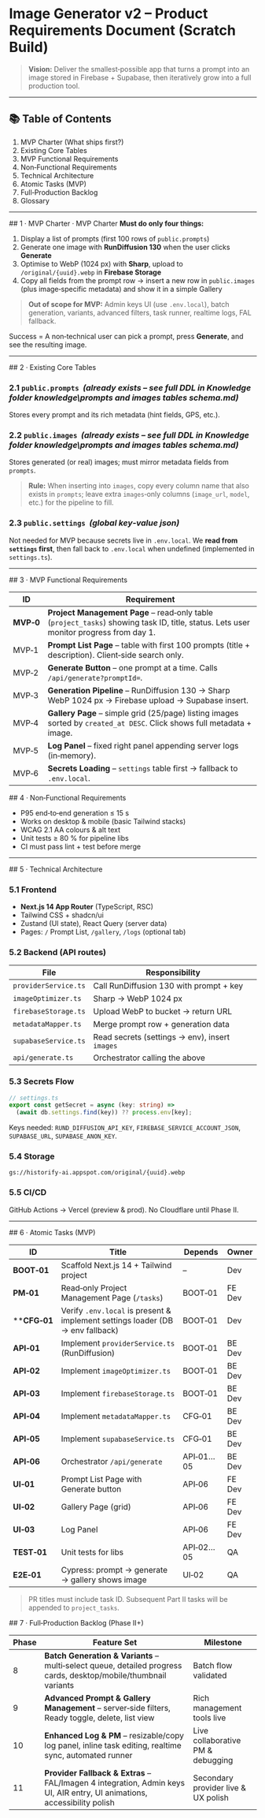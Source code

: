 # Image Generator v2 – Product Requirements Document (Scratch Build)

> **Vision:** Deliver the smallest‑possible app that turns a prompt into an image stored in Firebase + Supabase, then iteratively grow into a full production tool.

---

## 📚 Table of Contents

1. MVP Charter (What ships first?)
2. Existing Core Tables
3. MVP Functional Requirements
4. Non‑Functional Requirements
5. Technical Architecture
6. Atomic Tasks (MVP)
7. Full‑Production Backlog
8. Glossary

---

\## 1 · MVP Charter · MVP Charter
**Must do only four things:**

1. Display a list of prompts (first 100 rows of `public.prompts`)
2. Generate one image with **RunDiffusion 130** when the user clicks **Generate**
3. Optimise to WebP (1024 px) with **Sharp**, upload to `/original/{uuid}.webp` in **Firebase Storage**
4. Copy all fields from the prompt row → insert a new row in `public.images` (plus image‑specific metadata) and show it in a simple Gallery

> **Out of scope for MVP:** Admin keys UI (use `.env.local`), batch generation, variants, advanced filters, task runner, realtime logs, FAL fallback.

Success = A non‑technical user can pick a prompt, press **Generate**, and see the resulting image.

---

\## 2 · Existing Core Tables

### 2.1 `public.prompts`  *(already exists – see full DDL in Knowledge folder knowledge\prompts and images tables schema.md)*

Stores every prompt and its rich metadata (hint fields, GPS, etc.).

### 2.2 `public.images`  *(already exists – see full DDL in Knowledge folder knowledge\prompts and images tables schema.md)*

Stores generated (or real) images; must mirror metadata fields from `prompts`.

> **Rule:** When inserting into `images`, copy every column name that also exists in `prompts`; leave extra `images`‑only columns (`image_url`, `model`, etc.) for the pipeline to fill.

### 2.3 `public.settings`  *(global key‑value json)*

Not needed for MVP because secrets live in `.env.local`.  We **read from `settings` first**, then fall back to `.env.local` when undefined (implemented in `settings.ts`).

---

\## 3 · MVP Functional Requirements

| ID        | Requirement                                                                                                                            |
| --------- | -------------------------------------------------------------------------------------------------------------------------------------- |
| **MVP‑0** | **Project Management Page** – read‑only table (`project_tasks`) showing task ID, title, status. Lets user monitor progress from day 1. |
| MVP‑1     | **Prompt List Page** – table with first 100 prompts (title + description). Client‑side search only.                                    |
| MVP‑2     | **Generate Button** – one prompt at a time. Calls `/api/generate?promptId=`.                                                           |
| MVP‑3     | **Generation Pipeline** – RunDiffusion 130 → Sharp WebP 1024 px → Firebase upload → Supabase insert.                                   |
| MVP‑4     | **Gallery Page** – simple grid (25/page) listing images sorted by `created_at DESC`. Click shows full metadata + image.                |
| MVP‑5     | **Log Panel** – fixed right panel appending server logs (in‑memory).                                                                   |
| MVP‑6     | **Secrets Loading** – `settings` table first → fallback to `.env.local`.                                                               |

\## 4 · Non‑Functional Requirements

* P95 end‑to‑end generation ≤ 15 s
* Works on desktop & mobile (basic Tailwind stacks)
* WCAG 2.1 AA colours & alt text
* Unit tests ≥ 80 % for pipeline libs
* CI must pass lint + test before merge

---

\## 5 · Technical Architecture

### 5.1 Frontend

* **Next.js 14 App Router** (TypeScript, RSC)
* Tailwind CSS + shadcn/ui
* Zustand (UI state), React Query (server data)
* Pages: `/` Prompt List, `/gallery`, `/logs` (optional tab)

### 5.2 Backend (API routes)

| File                 | Responsibility                                 |
| -------------------- | ---------------------------------------------- |
| `providerService.ts` | Call RunDiffusion 130 with prompt + key        |
| `imageOptimizer.ts`  | Sharp → WebP 1024 px                           |
| `firebaseStorage.ts` | Upload WebP to bucket → return URL             |
| `metadataMapper.ts`  | Merge prompt row + generation data             |
| `supabaseService.ts` | Read secrets (settings → env), insert `images` |
| `api/generate.ts`    | Orchestrator calling the above                 |

### 5.3 Secrets Flow

```ts
// settings.ts
export const getSecret = async (key: string) =>
  (await db.settings.find(key)) ?? process.env[key];
```

Keys needed: `RUND_DIFFUSION_API_KEY`, `FIREBASE_SERVICE_ACCOUNT_JSON`, `SUPABASE_URL`, `SUPABASE_ANON_KEY`.

### 5.4 Storage

`gs://historify-ai.appspot.com/original/{uuid}.webp`

### 5.5 CI/CD

GitHub Actions → Vercel (preview & prod).  No Cloudflare until Phase II.

---

\## 6 · Atomic Tasks (MVP)

| ID             | Title                                                                          | Depends   | Owner  |
| -------------- | ------------------------------------------------------------------------------ | --------- | ------ |
| **BOOT‑01**    | Scaffold Next.js 14 + Tailwind project                                         | –         | Dev    |
| **PM‑01**      | Read‑only Project Management Page (`/tasks`)                                   | BOOT‑01   | FE Dev |
| \*\***CFG‑01** | Verify `.env.local` is present & implement settings loader (DB → env fallback) | BOOT‑01   | Dev    |
| **API‑01**     | Implement `providerService.ts` (RunDiffusion)                                  | BOOT‑01   | BE Dev |
| **API‑02**     | Implement `imageOptimizer.ts`                                                  | BOOT‑01   | BE Dev |
| **API‑03**     | Implement `firebaseStorage.ts`                                                 | BOOT‑01   | BE Dev |
| **API‑04**     | Implement `metadataMapper.ts`                                                  | CFG‑01    | BE Dev |
| **API‑05**     | Implement `supabaseService.ts`                                                 | CFG‑01    | BE Dev |
| **API‑06**     | Orchestrator `/api/generate`                                                   | API‑01…05 | BE Dev |
| **UI‑01**      | Prompt List Page with Generate button                                          | API‑06    | FE Dev |
| **UI‑02**      | Gallery Page (grid)                                                            | API‑06    | FE Dev |
| **UI‑03**      | Log Panel                                                                      | API‑06    | FE Dev |
| **TEST‑01**    | Unit tests for libs                                                            | API‑02…05 | QA     |
| **E2E‑01**     | Cypress: prompt → generate → gallery shows image                               | UI‑02     | QA     |

> PR titles must include task ID.  Subsequent Part II tasks will be appended to `project_tasks`.

\## 7 · Full‑Production Backlog (Phase II+)

| Phase | Feature Set                                                                                                              | Milestone                           |
| ----- | ------------------------------------------------------------------------------------------------------------------------ | ----------------------------------- |
| 8     | **Batch Generation & Variants** – multi‑select queue, detailed progress cards, desktop/mobile/thumbnail variants         | Batch flow validated                |
| 9     | **Advanced Prompt & Gallery Management** – server‑side filters, Ready toggle, delete, list view                          | Rich management tools live          |
| 10    | **Enhanced Log & PM** – resizable/copy log panel, inline task editing, realtime sync, automated runner                   | Live collaborative PM & debugging   |
| 11    | **Provider Fallback & Extras** – FAL/Imagen 4 integration, Admin keys UI, AIR entry, UI animations, accessibility polish | Secondary provider live & UX polish |
